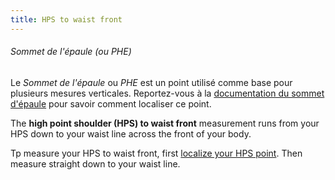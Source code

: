 ```yaml
---
title: HPS to waist front
---
```


<Note>

###### Sommet de l'épaule (ou PHE)

Le *Sommet de l'épaule* ou *PHE* est un point utilisé comme base pour plusieurs mesures verticales.
Reportez-vous à la [documentation du sommet d'épaule](/docs/measurements/hps/) pour savoir comment localiser ce point.

</Note>

The **high point shoulder (HPS) to waist front** measurement runs from your HPS down to your waist line across the front of your body.

Tp measure your HPS to waist front, first [localize your HPS point](/docs/measurements/hps/). Then measure straight down to your waist line.

